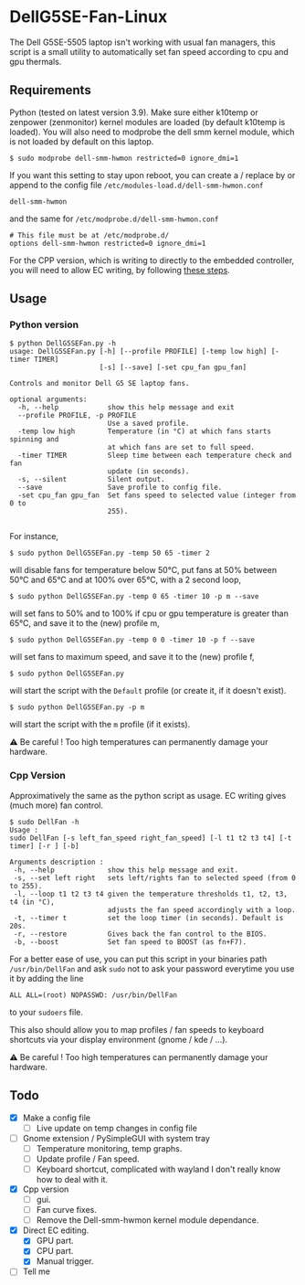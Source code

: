 # DellG5SE-Fan-Linux
The Dell G5SE-5505 laptop isn't working with usual fan managers, this script is a small utility to automatically set fan speed according to cpu and gpu thermals.
## Requirements
Python (tested on latest version 3.9). Make sure either k10temp or zenpower (zenmonitor) kernel modules are loaded (by default k10temp is loaded). 
You will also need to modprobe the dell smm kernel module, which is not loaded by default on this laptop.
```shell
$ sudo modprobe dell-smm-hwmon restricted=0 ignore_dmi=1
```
If you want this setting to stay upon reboot, you can create a / replace by or append to the config file  `/etc/modules-load.d/dell-smm-hwmon.conf` 
```shell
dell-smm-hwmon
```
and the same for `/etc/modprobe.d/dell-smm-hwmon.conf` 
```shell
# This file must be at /etc/modprobe.d/
options dell-smm-hwmon restricted=0 ignore_dmi=1
```
For the CPP version, which is writing to directly to the embedded controller, you will need to allow EC writing, by following [these steps](https://github.com/YoyPa/isw/wiki/How-to-configure-ec_sys-with-write_support=1).
## Usage

### Python version
```shell
$ python DellG5SEFan.py -h 
usage: DellG5SEFan.py [-h] [--profile PROFILE] [-temp low high] [-timer TIMER]
                      [-s] [--save] [-set cpu_fan gpu_fan]

Controls and monitor Dell G5 SE laptop fans.

optional arguments:
  -h, --help            show this help message and exit
  --profile PROFILE, -p PROFILE
                        Use a saved profile.
  -temp low high        Temperature (in °C) at which fans starts spinning and
                        at which fans are set to full speed.
  -timer TIMER          Sleep time between each temperature check and fan
                        update (in seconds).
  -s, --silent          Silent output.
  --save                Save profile to config file.
  -set cpu_fan gpu_fan  Set fans speed to selected value (integer from 0 to
                        255).


```
For instance, 
```shell
$ sudo python DellG5SEFan.py -temp 50 65 -timer 2
```
will disable fans for temperature below 50°C, put fans at 50% between 50°C and 65°C and at 100% over 65°C, with a 2 second loop,

```shell
$ sudo python DellG5SEFan.py -temp 0 65 -timer 10 -p m --save
```
will set fans to 50% and to 100% if cpu or gpu temperature is greater than 65°C, and save it to the (new) profile m,

```shell
$ sudo python DellG5SEFan.py -temp 0 0 -timer 10 -p f --save
```
will set fans to maximum speed, and save it to the (new) profile f,
```shell
$ sudo python DellG5SEFan.py
```
will start the script with the `Default` profile (or create it, if it doesn't exist).
```shell
$ sudo python DellG5SEFan.py -p m
```
will start the script with the `m` profile (if it exists).

:warning: Be careful ! Too high temperatures can permanently damage your hardware.

### Cpp Version
Approximatively the same as the python script as usage. EC writing gives (much more) fan control.
```shell
$ sudo DellFan -h
Usage :
sudo DellFan [-s left_fan_speed right_fan_speed] [-l t1 t2 t3 t4] [-t timer] [-r ] [-b]

Arguments description :
 -h, --help             show this help message and exit.
 -s, --set left right   sets left/rights fan to selected speed (from 0 to 255).
 -l, --loop t1 t2 t3 t4 given the temperature thresholds t1, t2, t3, t4 (in °C),
                        adjusts the fan speed accordingly with a loop.
 -t, --timer t          set the loop timer (in seconds). Default is 20s.
 -r, --restore          Gives back the fan control to the BIOS.
 -b, --boost            Set fan speed to BOOST (as fn+F7).

```

For a better ease of use, you can put this script in your binaries path `/usr/bin/DellFan` and ask `sudo` not to ask your password everytime you use it by adding the line
```
ALL ALL=(root) NOPASSWD: /usr/bin/DellFan
```
to your `sudoers` file.

This also should allow you to map profiles / fan speeds to keyboard shortcuts via your display environment (gnome / kde / ...).

:warning: Be careful ! Too high temperatures can permanently damage your hardware.

## Todo
- [x] Make a config file
  - [ ] Live update on temp changes in config file
- [ ] Gnome extension / PySimpleGUI with system tray 
  - [ ] Temperature monitoring, temp graphs.
  - [ ] Update profile / Fan speed.
  - [ ] Keyboard shortcut, complicated with wayland I don't really know how to deal with it.
- [x] Cpp version 
  - [ ] gui.
  - [ ] Fan curve fixes.
  - [ ] Remove the Dell-smm-hwmon kernel module dependance.
- [x] Direct EC editing.
  - [x] GPU part.
  - [x] CPU part.
  - [x] Manual trigger. 
- [ ] Tell me 
